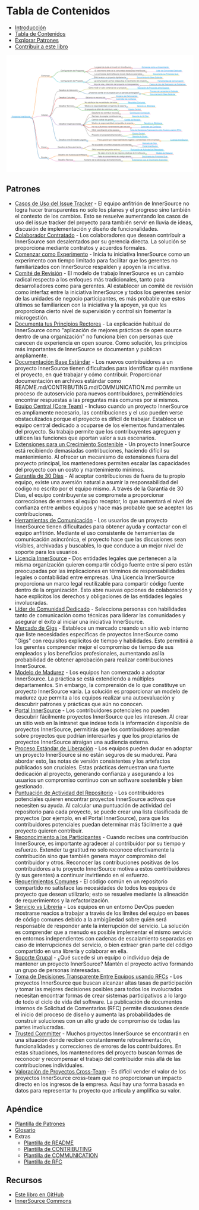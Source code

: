 # Tabla de Contenidos

<!--
Do not edit toc.md directly!!!
Instead edit toc_template.md
-->

<!--
  NOTE:
  Paths in here are relative to this file, and not relative to the root specified in .gitbook.yaml.
-->

* [Introducción](./introduction.md)
* [Tabla de Contenidos](./toc.md)
* [Explorar Patrones](./explore-patterns.md)
* [Contribuir a este libro](./contribute.md)

![Mapa Mental de InnerSource Patterns](../../pattern-categorization/es/innersource-program-mind-map.png)

## Patrones <a id="p"></a>

* [Casos de Uso del Issue Tracker](../../translation/es/patterns/issue-tracker.md) - El equipo anfitrión de InnerSource no logra hacer transparentes no solo los planes y el progreso sino también el contexto de los cambios. Esto se resuelve aumentando los casos de uso del issue tracker del proyecto para también servir en lluvia de ideas, discusión de implementación y diseño de funcionalidades.
* [Colaborador Contratado](../../translation/es/patterns/contracted-contributor.md) - Los colaboradores que desean contribuir a InnerSource son desalentados por su gerencia directa. La solución se proporciona mediante contratos y acuerdos formales.
* [Comenzar como Experimento](../../translation/es/patterns/start-as-experiment.md) - Inicia tu iniciativa InnerSource como un experimento con tiempo limitado para facilitar que los gerentes no familiarizados con InnerSource respalden y apoyen la iniciativa.
* [Comité de Revisión](../../translation/es/patterns/review-committee.md) - El modelo de trabajo InnerSource es un cambio radical respecto a los enfoques más tradicionales, tanto para desarrolladores como para gerentes. Al establecer un comité de revisión como interfaz entre la iniciativa InnerSource y todos los gerentes senior de las unidades de negocio participantes, es más probable que estos últimos se familiaricen con la iniciativa y la apoyen, ya que les proporciona cierto nivel de supervisión y control sin fomentar la microgestión.
* [Documenta tus Principios Rectores](../../translation/es/patterns/document-your-guiding-principles.md) - La explicación habitual de InnerSource como "aplicación de mejores prácticas de open source dentro de una organización" no funciona bien con personas que carecen de experiencia en open source. Como solución, los principios más importantes de InnerSource se documentan y publican ampliamente.
* [Documentación Base Estándar](../../translation/es/patterns/base-documentation.md) - Los nuevos contribuidores a un proyecto InnerSource tienen dificultades para identificar quién mantiene el proyecto, en qué trabajar y cómo contribuir. Proporcionar documentación en archivos estándar como README.md/CONTRIBUTING.md/COMMUNICATION.md permite un proceso de autoservicio para nuevos contribuidores, permitiéndoles encontrar respuestas a las preguntas más comunes por sí mismos.
* [Equipo Central (Core Team)](../../translation/es/patterns/core-team.md) - Incluso cuando un proyecto InnerSource es ampliamente necesario, las contribuciones y el uso pueden verse obstaculizados porque el proyecto es difícil de trabajar. Establece un equipo central dedicado a ocuparse de los elementos fundamentales del proyecto. Su trabajo permite que los contribuyentes agreguen y utilicen las funciones que aportan valor a sus escenarios.
* [Extensiones para un Crecimiento Sostenible](../../translation/es/patterns/extensions-for-sustainable-growth.md) - Un proyecto InnerSource está recibiendo demasiadas contribuciones, haciendo difícil su mantenimiento. Al ofrecer un mecanismo de extensiones fuera del proyecto principal, los mantenedores permiten escalar las capacidades del proyecto con un costo y mantenimiento mínimos.
* [Garantía de 30 Días](../../translation/es/patterns/30-day-warranty.md) - Al aceptar contribuciones de fuera de tu propio equipo, existe una aversión natural a asumir la responsabilidad del código no escrito por el equipo mismo. A través de la Garantía de 30 Días, el equipo contribuyente se compromete a proporcionar correcciones de errores al equipo receptor, lo que aumentará el nivel de confianza entre ambos equipos y hace más probable que se acepten las contribuciones.
* [Herramientas de Comunicación](../../translation/es/patterns/communication-tooling.md) - Los usuarios de un proyecto InnerSource tienen dificultades para obtener ayuda y contactar con el equipo anfitrión. Mediante el uso consistente de herramientas de comunicación asincrónica, el proyecto hace que las discusiones sean visibles, archivadas y buscables, lo que conduce a un mejor nivel de soporte para los usuarios.
* [Licencia InnerSource](../../translation/es/patterns/innersource-license.md) - Dos entidades legales que pertenecen a la misma organización quieren compartir código fuente entre sí pero están preocupadas por las implicaciones en términos de responsabilidades legales o contabilidad entre empresas. Una Licencia InnerSource proporciona un marco legal reutilizable para compartir código fuente dentro de la organización. Esto abre nuevas opciones de colaboración y hace explícitos los derechos y obligaciones de las entidades legales involucradas.
* [Líder de Comunidad Dedicado](../../translation/es/patterns/dedicated-community-leader.md) - Selecciona personas con habilidades tanto de comunicación como técnicas para liderar las comunidades y asegurar el éxito al iniciar una iniciativa InnerSource.
* [Mercado de Gigs](../../translation/es/patterns/gig-marketplace.md) - Establece un mercado creando un sitio web interno que liste necesidades específicas de proyectos InnerSource como "Gigs" con requisitos explícitos de tiempo y habilidades. Esto permitirá a los gerentes comprender mejor el compromiso de tiempo de sus empleados y los beneficios profesionales, aumentando así la probabilidad de obtener aprobación para realizar contribuciones InnerSource.
* [Modelo de Madurez](../../translation/es/patterns/maturity-model.md) - Los equipos han comenzado a adoptar InnerSource. La práctica se está extendiendo a múltiples departamentos. Sin embargo, la comprensión de lo que constituye un proyecto InnerSource varía. La solución es proporcionar un modelo de madurez que permita a los equipos realizar una autoevaluación y descubrir patrones y prácticas que aún no conocen.
* [Portal InnerSource](../../translation/es/patterns/innersource-portal.md) - Los contribuidores potenciales no pueden descubrir fácilmente proyectos InnerSource que les interesen. Al crear un sitio web en la intranet que indexe toda la información disponible de proyectos InnerSource, permitirás que los contribuidores aprendan sobre proyectos que podrían interesarles y que los propietarios de proyectos InnerSource atraigan una audiencia externa.
* [Proceso Estándar de Liberación](../../translation/es/patterns/release-process.md) - Los equipos pueden dudar en adoptar un proyecto InnerSource si no están seguros de su madurez. Para abordar esto, las notas de versión consistentes y los artefactos publicados son cruciales. Estas prácticas demuestran una fuerte dedicación al proyecto, generando confianza y asegurando a los usuarios un compromiso continuo con un software sostenible y bien gestionado.
* [Puntuación de Actividad del Repositorio](../../translation/es/patterns/repository-activity-score.md) - Los contribuidores potenciales quieren encontrar proyectos InnerSource activos que necesiten su ayuda. Al calcular una puntuación de actividad del repositorio para cada proyecto, se puede crear una lista clasificada de proyectos (por ejemplo, en el Portal InnerSource), para que los contribuidores potenciales puedan determinar más fácilmente a qué proyecto quieren contribuir.
* [Reconocimiento a los Participantes](../../translation/es/patterns/praise-participants.md) - Cuando recibes una contribución InnerSource, es importante agradecer al contribuidor por su tiempo y esfuerzo. Extender tu gratitud no solo reconoce efectivamente la contribución sino que también genera mayor compromiso del contribuidor y otros. Reconocer las contribuciones positivas de los contribuidores a tu proyecto InnerSource motiva a estos contribuidores (y sus gerentes) a continuar invirtiendo en el esfuerzo.
* [Requerimientos Comunes](../../translation/es/patterns/common-requirements.md) - El código común en un repositorio compartido no satisface las necesidades de todos los equipos de proyecto que desean utilizarlo; esto se resuelve mediante la alineación de requerimientos y la refactorización.
* [Servicio vs Librería](../../translation/es/patterns/service-vs-library.md) - Los equipos en un entorno DevOps pueden mostrarse reacios a trabajar a través de los límites del equipo en bases de código comunes debido a la ambigüedad sobre quién será responsable de responder ante la interrupción del servicio. La solución es comprender que a menudo es posible implementar el mismo servicio en entornos independientes con cadenas de escalamiento separadas en caso de interrupciones del servicio, o bien extraer gran parte del código compartido en una librería y colaborar en ella.
* [Soporte Grupal](../../translation/es/patterns/group-support.md) - ¿Qué sucede si un equipo o individuo deja de mantener un proyecto InnerSource? Mantén el proyecto activo formando un grupo de personas interesadas.
* [Toma de Decisiones Transparente Entre Equipos usando RFCs](../../translation/es/patterns/transparent-cross-team-decision-making-using-rfcs.md) - Los proyectos InnerSource que buscan alcanzar altas tasas de participación y tomar las mejores decisiones posibles para todos los involucrados necesitan encontrar formas de crear sistemas participativos a lo largo de todo el ciclo de vida del software. La publicación de documentos internos de Solicitud de Comentarios (RFC) permite discusiones desde el inicio del proceso de diseño y aumenta las probabilidades de construir soluciones con un alto grado de compromiso de todas las partes involucradas.
* [Trusted Committer](../../translation/es/patterns/trusted-committer.md) - Muchos proyectos InnerSource se encontrarán en una situación donde reciben constantemente retroalimentación, funcionalidades y correcciones de errores de los contribuidores. En estas situaciones, los mantenedores del proyecto buscan formas de reconocer y recompensar el trabajo del contribuidor más allá de las contribuciones individuales.
* [Valoración de Proyectos Cross-Team](../../translation/es/patterns/crossteam-project-valuation.md) - Es difícil vender el valor de los proyectos InnerSource cross-team que no proporcionan un impacto directo en los ingresos de la empresa. Aquí hay una forma basada en datos para representar tu proyecto que articula y amplifica su valor.

## Apéndice

* [Plantilla de Patrones](../../meta/pattern-template.md)
* [Glosario](../../meta/glossary.md)
* Extras
  * [Plantilla de README](../../translation/es/templates/README-template.md)
  * [Plantilla de CONTRIBUTING](../../translation/es/templates/CONTRIBUTING-template.md)
  * [Plantilla de COMMUNICATION](../../translation/es/templates/COMMUNICATION-template.md)
  * [Plantilla de RFC](../../translation/es/templates/rfc.md)

## Recursos

* [Este libro en GitHub](https://github.com/InnerSourceCommons/InnerSourcePatterns)
* [InnerSource Commons](http://innersourcecommons.org)
